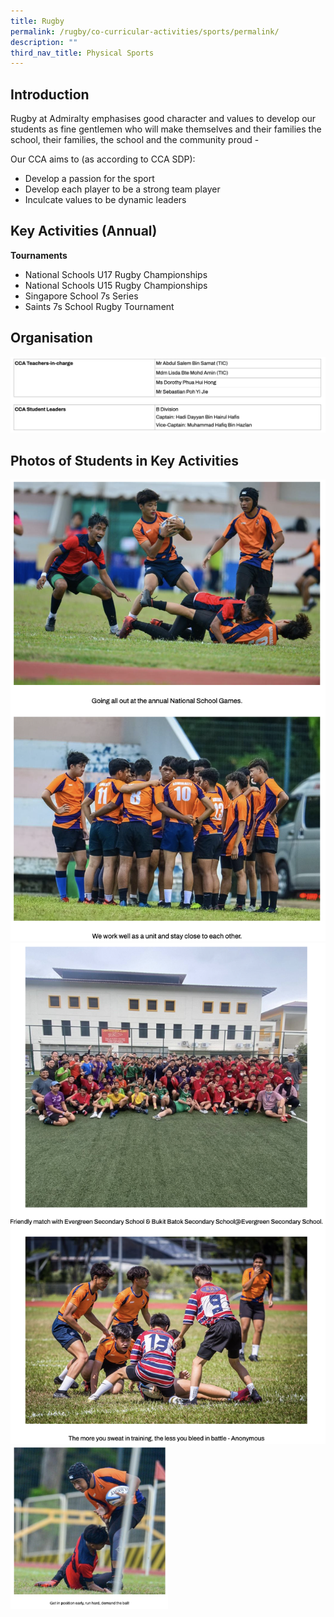 ```yaml
---
title: Rugby
permalink: /rugby/co-curricular-activities/sports/permalink/
description: ""
third_nav_title: Physical Sports
---
```

Introduction
------------

Rugby at Admiralty emphasises good character and values to develop our students as fine gentlemen who will make themselves and their families the school, their families, the school and the community proud -

  

Our CCA aims to (as according to CCA SDP):

*   Develop a passion for the sport
*   Develop each player to be a strong team player
*   Inculcate values to be dynamic leaders

Key Activities (Annual)
-----------------------

**Tournaments**

*   National Schools U17 Rugby Championships
*   National Schools U15 Rugby Championships
*   Singapore School 7s Series
*   Saints 7s School Rugby Tournament

Organisation
------------

![](/images/rugby.png)

Photos of Students in Key Activities
------------------------------------

![](/images/rugby2.png)
![](/images/rugby3.png)
<img src="/images/rugby4.png" 
     style="width:50%">